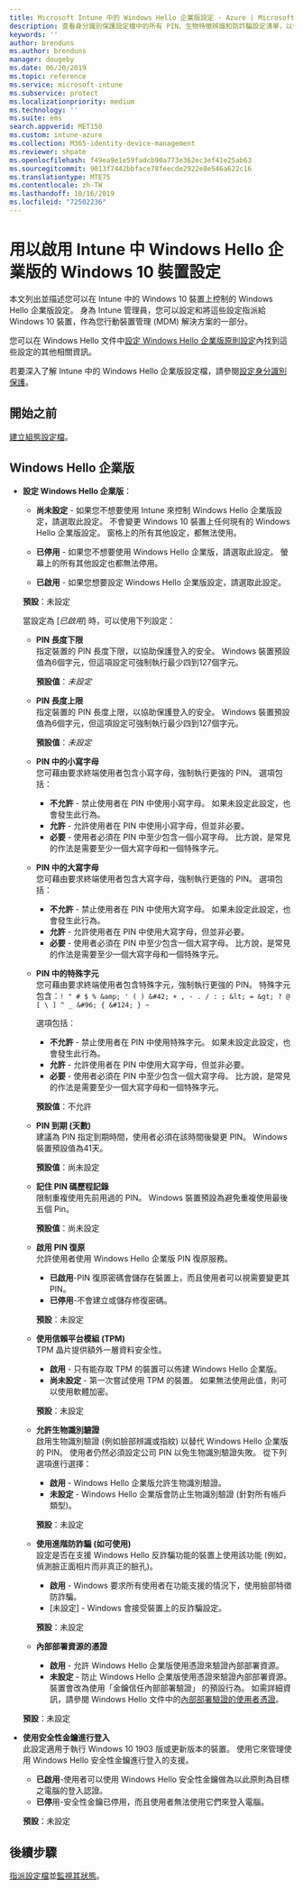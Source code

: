 ```yaml
---
title: Microsoft Intune 中的 Windows Hello 企業版設定 - Azure | Microsoft Docs
description: 查看身分識別保護設定檔中的所有 PIN、生物特徵辨識和防詐騙設定清單，以便在 Microsoft Intune 中的 Windows 10 裝置上使用和設定 Windows Hello 企業版。
keywords: ''
author: brenduns
ms.author: brenduns
manager: dougeby
ms.date: 06/20/2019
ms.topic: reference
ms.service: microsoft-intune
ms.subservice: protect
ms.localizationpriority: medium
ms.technology: ''
ms.suite: ems
search.appverid: MET150
ms.custom: intune-azure
ms.collection: M365-identity-device-management
ms.reviewer: shpate
ms.openlocfilehash: f49ea9e1e59fadcb90a773e362ec3ef41e25ab63
ms.sourcegitcommit: 9013f7442bbface78feecde2922e8e546a622c16
ms.translationtype: MTE75
ms.contentlocale: zh-TW
ms.lasthandoff: 10/16/2019
ms.locfileid: "72502236"
---
```

# <a name="windows-10-device-settings-to-enable-windows-hello-for-business-in-intune"></a>用以啟用 Intune 中 Windows Hello 企業版的 Windows 10 裝置設定

本文列出並描述您可以在 Intune 中的 Windows 10 裝置上控制的 Windows Hello 企業版設定。 身為 Intune 管理員，您可以設定和將這些設定指派給 Windows 10 裝置，作為您行動裝置管理 (MDM) 解決方案的一部分。 

您可以在 Windows Hello 文件中[設定 Windows Hello 企業版原則設定](https://docs.microsoft.com/windows/security/identity-protection/hello-for-business/hello-cert-trust-policy-settings)內找到這些設定的其他相關資訊。


若要深入了解 Intune 中的 Windows Hello 企業版設定檔，請參閱[設定身分識別保護](identity-protection-configure.md)。

## <a name="before-you-begin"></a>開始之前

[建立組態設定檔](identity-protection-configure.md#create-the-device-profile)。

## <a name="windows-hello-for-business"></a>Windows Hello 企業版
- **設定 Windows Hello 企業版**：
  - **尚未設定** - 如果您不想要使用 Intune 來控制 Windows Hello 企業版設定，請選取此設定。 不會變更 Windows 10 裝置上任何現有的 Windows Hello 企業版設定。 窗格上的所有其他設定，都無法使用。

  - **已停用** - 如果您不想要使用 Windows Hello 企業版，請選取此設定。 螢幕上的所有其他設定也都無法停用。
  - **已啟用** - 如果您想要設定 Windows Hello 企業版設定，請選取此設定。  
  
  **預設**：未設定

  當設定為 [*已啟用*] 時，可以使用下列設定：

  - **PIN 長度下限**  
    指定裝置的 PIN 長度下限，以協助保護登入的安全。 Windows 裝置預設值為6個字元，但這項設定可強制執行最少四到127個字元。 

    **預設值**：*未設定*

  - **PIN 長度上限**  
  指定裝置的 PIN 長度上限，以協助保護登入的安全。 Windows 裝置預設值為6個字元，但這項設定可強制執行最少四到127個字元。  

    **預設值**：*未設定*  

  - **PIN 中的小寫字母**  
    您可藉由要求終端使用者包含小寫字母，強制執行更強的 PIN。 選項包括：

    - **不允許** - 禁止使用者在 PIN 中使用小寫字母。 如果未設定此設定，也會發生此行為。
    - **允許** - 允許使用者在 PIN 中使用小寫字母，但並非必要。
    - **必要** - 使用者必須在 PIN 中至少包含一個小寫字母。 比方說，是常見的作法是需要至少一個大寫字母和一個特殊字元。

  - **PIN 中的大寫字母**  
    您可藉由要求終端使用者包含大寫字母，強制執行更強的 PIN。 選項包括：

    - **不允許** - 禁止使用者在 PIN 中使用大寫字母。 如果未設定此設定，也會發生此行為。
    - **允許** - 允許使用者在 PIN 中使用大寫字母，但並非必要。
    - **必要** - 使用者必須在 PIN 中至少包含一個大寫字母。 比方說，是常見的作法是需要至少一個大寫字母和一個特殊字元。

  - **PIN 中的特殊字元**  
    您可藉由要求終端使用者包含特殊字元，強制執行更強的 PIN。 特殊字元包含：`! " # $ % &amp; ' ( ) &#42; + , - . / : ; &lt; = &gt; ? @ [ \ ] ^ _ &#96; { &#124; } ~`  

    選項包括：
    - **不允許** - 禁止使用者在 PIN 中使用特殊字元。 如果未設定此設定，也會發生此行為。
    - **允許** - 允許使用者在 PIN 中使用大寫字母，但並非必要。
    - **必要** - 使用者必須在 PIN 中至少包含一個大寫字母。 比方說，是常見的作法是需要至少一個大寫字母和一個特殊字元。

    **預設值**：不允許

  - **PIN 到期 (天數)**  
    建議為 PIN 指定到期時間，使用者必須在該時間後變更 PIN。 Windows 裝置預設值為41天。

    **預設值**：尚未設定

  - **記住 PIN 碼歷程記錄**  
    限制重複使用先前用過的 PIN。 Windows 裝置預設為避免重複使用最後五個 Pin。  

    **預設值**：尚未設定  

  - **啟用 PIN 復原**   
    允許使用者使用 Windows Hello 企業版 PIN 復原服務。 
    
    - **已啟用**-PIN 復原密碼會儲存在裝置上，而且使用者可以視需要變更其 PIN。  
    - **已停用**-不會建立或儲存修復密碼。

    **預設**：未設定

  - **使用信賴平台模組 (TPM)**    
    TPM 晶片提供額外一層資料安全性。  

    - **啟用** - 只有能存取 TPM 的裝置可以佈建 Windows Hello 企業版。
    - **尚未設定** - 第一次嘗試使用 TPM 的裝置。 如果無法使用此值，則可以使用軟體加密。
    
    **預設**：未設定

  - **允許生物識別驗證**  
     啟用生物識別驗證 (例如臉部辨識或指紋) 以替代 Windows Hello 企業版的 PIN。 使用者仍然必須設定公司 PIN 以免生物識別驗證失敗。 從下列選項進行選擇：

    - **啟用** - Windows Hello 企業版允許生物識別驗證。
    - **未設定** - Windows Hello 企業版會防止生物識別驗證 (針對所有帳戶類型)。

    **預設**：未設定

  - **使用進階防詐騙 (如可使用)**  
    設定是否在支援 Windows Hello 反詐騙功能的裝置上使用該功能 (例如，偵測臉正面相片而非真正的臉孔)。  
    - **啟用** - Windows 要求所有使用者在功能支援的情況下，使用臉部特徵防詐騙。
    - [未設定]  - Windows 會接受裝置上的反詐騙設定。

    **預設**：未設定

  - **內部部署資源的憑證**  

    - **啟用** - 允許 Windows Hello 企業版使用憑證來驗證內部部署資源。
    - **未設定** - 防止 Windows Hello 企業版使用憑證來驗證內部部署資源。 裝置會改為使用「金鑰信任內部部署驗證」  的預設行為。 如需詳細資訊，請參閱 Windows Hello 文件中的[內部部署驗證的使用者憑證](https://docs.microsoft.com/windows/security/identity-protection/hello-for-business/hello-cert-trust-policy-settings#use-certificate-for-on-premises-authentication)。  

  **預設**：未設定

- **使用安全性金鑰進行登入**  
  此設定適用于執行 Windows 10 1903 版或更新版本的裝置。 使用它來管理使用 Windows Hello 安全性金鑰進行登入的支援。  

  - **已啟用**-使用者可以使用 Windows Hello 安全性金鑰做為以此原則為目標之電腦的登入認證。 
  - **已停**用-安全性金鑰已停用，而且使用者無法使用它們來登入電腦。   

  **預設**：未設定

## <a name="next-steps"></a>後續步驟

[指派設定檔](../configuration/device-profile-assign.md)並[監視其狀態](../configuration/device-profile-monitor.md)。
